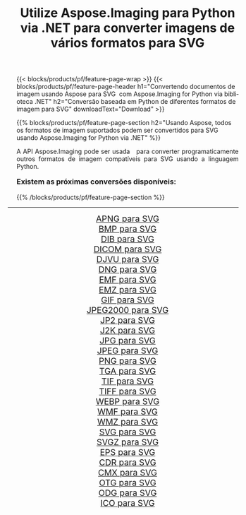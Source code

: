 ﻿---
title: Utilize Aspose.Imaging para Python via .NET para converter imagens de vários formatos para SVG 
weight: 3920
url: /pt/python-net/conversion/to/svg/ 
lang: pt
langdirlevel: 2
locales: zh-hans,ja,it,ru,de,es,fr,nl,id,lt,pl,pt,vi,tr,ko,zh-hant,ar,hi,th,sv,cs,uk,he
description: Você pode usar Aspose.Imaging para Python via biblioteca .NET para converter de uma variedade de formatos para SVG
---

{{< blocks/products/pf/feature-page-wrap >}}
{{< blocks/products/pf/feature-page-header h1="Convertendo documentos de imagem usando Aspose para SVG  com Aspose.Imaging for Python via biblioteca .NET" h2="Conversão baseada em Python de diferentes formatos de imagem para SVG" downloadText="Download" >}}


{{% blocks/products/pf/feature-page-section  h2="Usando Aspose, todos os formatos de imagem suportados podem ser convertidos para SVG usando Aspose.Imaging for Python via .NET" %}}
<p align=justify>A API Aspose.Imaging pode ser usada   para converter programaticamente outros formatos de imagem compatíveis para SVG usando a linguagem Python.</p>
<h3 style="margin-top:16px;">
Existem as próximas conversões disponíveis:
</h3>
{{% /blocks/products/pf/feature-page-section %}}
<div class="container-fluid productfamilypage bg-gray">
    <div class="convertypes bg-gray agp-content section">
        <div class="container">
		<hr style="margin-left:-20px;"/>
		<div class="row other-converters" style="gap: 10px;font-size: 19px;text-align:center;">
		    <div class='col-md-3 other-converter remove-lp remove-rp'><a href="/imaging/pt/python-net/conversion/apng-to-svg/" style="padding:15px;">APNG para SVG</a></div>
<div class='col-md-3 other-converter remove-lp remove-rp'><a href="/imaging/pt/python-net/conversion/bmp-to-svg/" style="padding:15px;">BMP para SVG</a></div>
<div class='col-md-3 other-converter remove-lp remove-rp'><a href="/imaging/pt/python-net/conversion/dib-to-svg/" style="padding:15px;">DIB para SVG</a></div>
<div class='col-md-3 other-converter remove-lp remove-rp'><a href="/imaging/pt/python-net/conversion/dicom-to-svg/" style="padding:15px;">DICOM para SVG</a></div>
<div class='col-md-3 other-converter remove-lp remove-rp'><a href="/imaging/pt/python-net/conversion/djvu-to-svg/" style="padding:15px;">DJVU para SVG</a></div>
<div class='col-md-3 other-converter remove-lp remove-rp'><a href="/imaging/pt/python-net/conversion/dng-to-svg/" style="padding:15px;">DNG para SVG</a></div>
<div class='col-md-3 other-converter remove-lp remove-rp'><a href="/imaging/pt/python-net/conversion/emf-to-svg/" style="padding:15px;">EMF para SVG</a></div>
<div class='col-md-3 other-converter remove-lp remove-rp'><a href="/imaging/pt/python-net/conversion/emz-to-svg/" style="padding:15px;">EMZ para SVG</a></div>
<div class='col-md-3 other-converter remove-lp remove-rp'><a href="/imaging/pt/python-net/conversion/gif-to-svg/" style="padding:15px;">GIF para SVG</a></div>
<div class='col-md-3 other-converter remove-lp remove-rp'><a href="/imaging/pt/python-net/conversion/jpeg2000-to-svg/" style="padding:15px;">JPEG2000 para SVG</a></div>
<div class='col-md-3 other-converter remove-lp remove-rp'><a href="/imaging/pt/python-net/conversion/jp2-to-svg/" style="padding:15px;">JP2 para SVG</a></div>
<div class='col-md-3 other-converter remove-lp remove-rp'><a href="/imaging/pt/python-net/conversion/j2k-to-svg/" style="padding:15px;">J2K para SVG</a></div>
<div class='col-md-3 other-converter remove-lp remove-rp'><a href="/imaging/pt/python-net/conversion/jpg-to-svg/" style="padding:15px;">JPG para SVG</a></div>
<div class='col-md-3 other-converter remove-lp remove-rp'><a href="/imaging/pt/python-net/conversion/jpeg-to-svg/" style="padding:15px;">JPEG para SVG</a></div>
<div class='col-md-3 other-converter remove-lp remove-rp'><a href="/imaging/pt/python-net/conversion/png-to-svg/" style="padding:15px;">PNG para SVG</a></div>
<div class='col-md-3 other-converter remove-lp remove-rp'><a href="/imaging/pt/python-net/conversion/tga-to-svg/" style="padding:15px;">TGA para SVG</a></div>
<div class='col-md-3 other-converter remove-lp remove-rp'><a href="/imaging/pt/python-net/conversion/tif-to-svg/" style="padding:15px;">TIF para SVG</a></div>
<div class='col-md-3 other-converter remove-lp remove-rp'><a href="/imaging/pt/python-net/conversion/tiff-to-svg/" style="padding:15px;">TIFF para SVG</a></div>
<div class='col-md-3 other-converter remove-lp remove-rp'><a href="/imaging/pt/python-net/conversion/webp-to-svg/" style="padding:15px;">WEBP para SVG</a></div>
<div class='col-md-3 other-converter remove-lp remove-rp'><a href="/imaging/pt/python-net/conversion/wmf-to-svg/" style="padding:15px;">WMF para SVG</a></div>
<div class='col-md-3 other-converter remove-lp remove-rp'><a href="/imaging/pt/python-net/conversion/wmz-to-svg/" style="padding:15px;">WMZ para SVG</a></div>
<div class='col-md-3 other-converter remove-lp remove-rp'><a href="/imaging/pt/python-net/conversion/svg-to-svg/" style="padding:15px;">SVG para SVG</a></div>
<div class='col-md-3 other-converter remove-lp remove-rp'><a href="/imaging/pt/python-net/conversion/svgz-to-svg/" style="padding:15px;">SVGZ para SVG</a></div>
<div class='col-md-3 other-converter remove-lp remove-rp'><a href="/imaging/pt/python-net/conversion/eps-to-svg/" style="padding:15px;">EPS para SVG</a></div>
<div class='col-md-3 other-converter remove-lp remove-rp'><a href="/imaging/pt/python-net/conversion/cdr-to-svg/" style="padding:15px;">CDR para SVG</a></div>
<div class='col-md-3 other-converter remove-lp remove-rp'><a href="/imaging/pt/python-net/conversion/cmx-to-svg/" style="padding:15px;">CMX para SVG</a></div>
<div class='col-md-3 other-converter remove-lp remove-rp'><a href="/imaging/pt/python-net/conversion/otg-to-svg/" style="padding:15px;">OTG para SVG</a></div>
<div class='col-md-3 other-converter remove-lp remove-rp'><a href="/imaging/pt/python-net/conversion/odg-to-svg/" style="padding:15px;">ODG para SVG</a></div>
<div class='col-md-3 other-converter remove-lp remove-rp'><a href="/imaging/pt/python-net/conversion/ico-to-svg/" style="padding:15px;">ICO para SVG</a></div>
                </div>
        </div>
    </div>
</div>
<br/>

